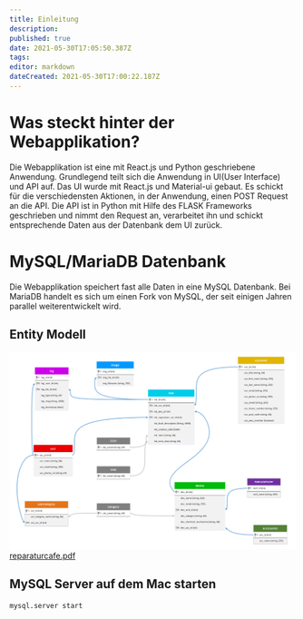 ```yaml
---
title: Einleitung
description: 
published: true
date: 2021-05-30T17:05:50.387Z
tags: 
editor: markdown
dateCreated: 2021-05-30T17:00:22.187Z
---
```



# Was steckt hinter der Webapplikation?
Die Webapplikation ist eine mit React.js und Python geschriebene Anwendung.
Grundlegend teilt sich die Anwendung in UI(User Interface) und API auf. 
Das UI wurde mit React.js und Material-ui gebaut. Es schickt für die verschiedensten Aktionen, in der Anwendung, einen POST Request an die API.
Die API ist in Python mit Hilfe des FLASK Frameworks geschrieben und nimmt den Request an, verarbeitet ihn und schickt entsprechende Daten aus der Datenbank dem UI zurück.



# MySQL/MariaDB Datenbank
Die Webapplikation speichert fast alle Daten in eine MySQL Datenbank. 
Bei MariaDB handelt es sich um einen Fork von MySQL, der seit einigen Jahren parallel weiterentwickelt wird.
## Entity Modell
![entity_modell_reparaturcafe.png](/entity_modell_reparaturcafe.png)
[reparaturcafe.pdf](/reparaturcafe.pdf)

## MySQL Server auf dem Mac starten
```bash
mysql.server start
```